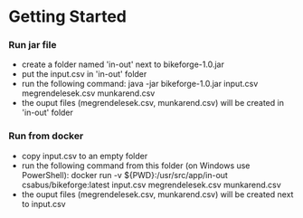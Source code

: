 # Getting Started

### Run jar file
- create a folder named 'in-out' next to bikeforge-1.0.jar
- put the input.csv in 'in-out' folder
- run the following command:
java -jar bikeforge-1.0.jar input.csv megrendelesek.csv munkarend.csv
- the ouput files (megrendelesek.csv, munkarend.csv) will be created in 'in-out' folder

### Run from docker
- copy input.csv to an empty folder
- run the following command from this folder (on Windows use PowerShell): 
docker run -v ${PWD}:/usr/src/app/in-out csabus/bikeforge:latest input.csv megrendelesek.csv munkarend.csv
- the ouput files (megrendelesek.csv, munkarend.csv) will be created next to input.csv
